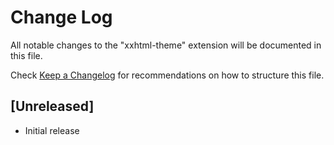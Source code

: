 # Change Log

All notable changes to the "xxhtml-theme" extension will be documented in this file.

Check [Keep a Changelog](http://keepachangelog.com/) for recommendations on how to structure this file.

## [Unreleased]

- Initial release


